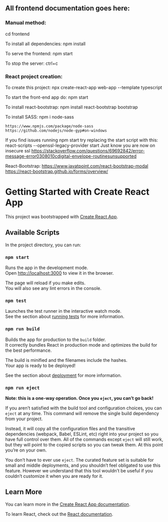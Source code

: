 ## All frontend documentation goes here:
### Manual method:
cd frontend

To install all dependencies:
    npm install

To serve the frontend:
    npm start

To stop the server:
    ctrl+c

### React project creation:
To create this project:
    npx create-react-app web-app --template typescript

To start the front-end app do:
    npm start

To install react-bootstrap:
    npm install react-bootstrap bootstrap

To install SASS:
    npm i node-sass

    https://www.npmjs.com/package/node-sass
    https://github.com/nodejs/node-gyp#on-windows   

If you find issues running npm start
try replacing the start script with this: react-scripts --openssl-legacy-provider start
Just know you are now on insecure ssl
https://stackoverflow.com/questions/69692842/error-message-error0308010cdigital-envelope-routinesunsupported



React-Bootstrap:
https://www.javatpoint.com/react-bootstrap-modal
https://react-bootstrap.github.io/forms/overview/







# Getting Started with Create React App

This project was bootstrapped with [Create React App](https://github.com/facebook/create-react-app).

## Available Scripts

In the project directory, you can run:

### `npm start`

Runs the app in the development mode.\
Open [http://localhost:3000](http://localhost:3000) to view it in the browser.

The page will reload if you make edits.\
You will also see any lint errors in the console.

### `npm test`

Launches the test runner in the interactive watch mode.\
See the section about [running tests](https://facebook.github.io/create-react-app/docs/running-tests) for more information.

### `npm run build`

Builds the app for production to the `build` folder.\
It correctly bundles React in production mode and optimizes the build for the best performance.

The build is minified and the filenames include the hashes.\
Your app is ready to be deployed!

See the section about [deployment](https://facebook.github.io/create-react-app/docs/deployment) for more information.

### `npm run eject`

**Note: this is a one-way operation. Once you `eject`, you can’t go back!**

If you aren’t satisfied with the build tool and configuration choices, you can `eject` at any time. This command will remove the single build dependency from your project.

Instead, it will copy all the configuration files and the transitive dependencies (webpack, Babel, ESLint, etc) right into your project so you have full control over them. All of the commands except `eject` will still work, but they will point to the copied scripts so you can tweak them. At this point you’re on your own.

You don’t have to ever use `eject`. The curated feature set is suitable for small and middle deployments, and you shouldn’t feel obligated to use this feature. However we understand that this tool wouldn’t be useful if you couldn’t customize it when you are ready for it.

## Learn More

You can learn more in the [Create React App documentation](https://facebook.github.io/create-react-app/docs/getting-started).

To learn React, check out the [React documentation](https://reactjs.org/).
